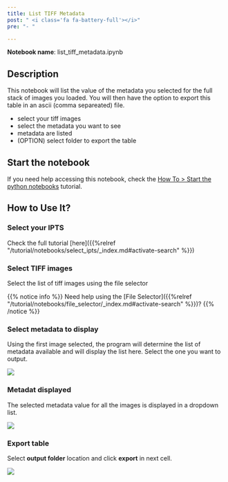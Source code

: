 ```yaml
---
title: List TIFF Metadata
post: " <i class='fa fa-battery-full'></i>"
pre: "- "

---
```


**Notebook name**: list_tiff_metadata.ipynb

## Description

This notebook will list the value of the metadata you selected for the full stack of images you loaded. You will
then have the option to export this table in an ascii (comma separeated) file.

 * select your tiff images
 * select the metadata you want to see
 * metadata are listed
 * (OPTION) select folder to export the table

## Start the notebook

If you need help accessing this notebook, check the [How To > Start the python
notebooks](/en/tutorial/how_to_start_notebooks) tutorial.

## How to Use It?

### Select your IPTS

Check the full tutorial [here]({{%relref "/tutorial/notebooks/select_ipts/_index.md#activate-search" %}})</i>

### Select TIFF images

Select the list of tiff images using the file selector

{{% notice info %}}
Need help using the [File Selector]({{%relref "/tutorial/notebooks/file_selector/_index.md#activate-search" %}})?
{{% /notice %}}

### Select metadata to display

Using the first image selected, the program will determine the list of metadata available and will display the list here.
Select the one you want to output.

<img src='/tutorial/notebooks/list_tiff_metadata/images/select_metadata.gif' />

### Metadat displayed

The selected metadata value for all the images is displayed in a dropdown list.

<img src='/tutorial/notebooks/list_tiff_metadata/images/list_metadata.gif' />

### Export table

Select **output folder** location and click **export** in next cell.

<img src='/tutorial/notebooks/list_tiff_metadata/images/export_data.gif' />
